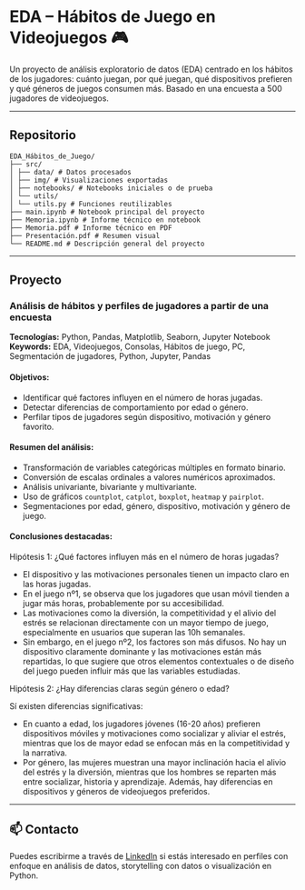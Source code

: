# EDA – Hábitos de Juego en Videojuegos 🎮

Un proyecto de análisis exploratorio de datos (EDA) centrado en los hábitos de los jugadores: cuánto juegan, por qué juegan, qué dispositivos prefieren y qué géneros de juegos consumen más. Basado en una encuesta a 500 jugadores de videojuegos.

---

## Repositorio

```
EDA_Hábitos_de_Juego/
├── src/
│ ├── data/ # Datos procesados
│ ├── img/ # Visualizaciones exportadas
│ ├── notebooks/ # Notebooks iniciales o de prueba
│ └── utils/
│ └── utils.py # Funciones reutilizables
├── main.ipynb # Notebook principal del proyecto
├── Memoria.ipynb # Informe técnico en notebook
├── Memoria.pdf # Informe técnico en PDF
├── Presentación.pdf # Resumen visual
└── README.md # Descripción general del proyecto
```

---

## Proyecto

### Análisis de hábitos y perfiles de jugadores a partir de una encuesta
**Tecnologías:** Python, Pandas, Matplotlib, Seaborn, Jupyter Notebook  
**Keywords:** EDA, Videojuegos, Consolas, Hábitos de juego, PC, Segmentación de jugadores, Python, Jupyter, Pandas

#### Objetivos:
- Identificar qué factores influyen en el número de horas jugadas.
- Detectar diferencias de comportamiento por edad o género.
- Perfilar tipos de jugadores según dispositivo, motivación y género favorito.

#### Resumen del análisis:
- Transformación de variables categóricas múltiples en formato binario.
- Conversión de escalas ordinales a valores numéricos aproximados.
- Análisis univariante, bivariante y multivariante.
- Uso de gráficos `countplot`, `catplot`, `boxplot`, `heatmap` y `pairplot`.
- Segmentaciones por edad, género, dispositivo, motivación y género de juego.

#### Conclusiones destacadas:
Hipótesis 1: ¿Qué factores influyen más en el número de horas jugadas?

- El dispositivo y las motivaciones personales tienen un impacto claro en las horas jugadas.
- En el juego nº1, se observa que los jugadores que usan móvil tienden a jugar más horas, probablemente por su accesibilidad.
- Las motivaciones como la diversión, la competitividad y el alivio del estrés se relacionan directamente con un mayor tiempo de juego, especialmente en usuarios que superan las 10h semanales.
- Sin embargo, en el juego nº2, los factores son más difusos. No hay un dispositivo claramente dominante y las motivaciones están más repartidas, lo que sugiere que otros elementos contextuales o de diseño del juego pueden influir más que las variables estudiadas.

Hipótesis 2: ¿Hay diferencias claras según género o edad?

Sí existen diferencias significativas:
- En cuanto a edad, los jugadores jóvenes (16-20 años) prefieren dispositivos móviles y motivaciones como socializar y aliviar el estrés, mientras que los de mayor edad se enfocan más en la competitividad y la narrativa.
- Por género, las mujeres muestran una mayor inclinación hacia el alivio del estrés y la diversión, mientras que los hombres se reparten más entre socializar, historia y aprendizaje. Además, hay diferencias en dispositivos y géneros de videojuegos preferidos.

---



## 📫 Contacto

Puedes escribirme a través de [LinkedIn](https://www.linkedin.com/in/sandralopezglez89/) si estás interesado en perfiles con enfoque en análisis de datos, storytelling con datos o visualización en Python.
